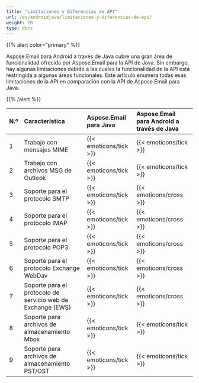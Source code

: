 ```yaml
---
title: "Limitaciones y Diferencias de API"
url: /es/androidjava/limitaciones-y-diferencias-de-api/
weight: 20
type: docs
---
```


{{% alert color="primary" %}} 

Aspose.Email para Android a través de Java cubre una gran área de funcionalidad ofrecida por Aspose.Email para la API de Java. Sin embargo, hay algunas limitaciones debido a las cuales la funcionalidad de la API está restringida a algunas áreas funcionales. Este artículo enumera todas esas limitaciones de la API en comparación con la API de Aspose.Email para Java.

{{% /alert %}} 

|**N.º**|**Característica**|**Aspose.Email para Java**|**Aspose.Email para Android a través de Java**|
| :- | :- | :- | :- |
|1|Trabajo con mensajes MIME|{{< emoticons/tick >}}|{{< emoticons/tick >}}|
|2|Trabajo con archivos MSG de Outlook|{{< emoticons/tick >}}|{{< emoticons/tick >}}|
|3|Soporte para el protocolo SMTP|{{< emoticons/tick >}}|{{< emoticons/cross >}}|
|4|Soporte para el protocolo IMAP|{{< emoticons/tick >}}|{{< emoticons/cross >}}|
|5|Soporte para el protocolo POP3|{{< emoticons/tick >}}|{{< emoticons/cross >}}|
|6|Soporte para el protocolo Exchange WebDav|{{< emoticons/tick >}}|{{< emoticons/cross >}}|
|7|Soporte para el protocolo de servicio web de Exchange (EWS)|{{< emoticons/tick >}}|{{< emoticons/cross >}}|
|8|Soporte para archivos de almacenamiento Mbox|{{< emoticons/tick >}}|{{< emoticons/tick >}}|
|9|Soporte para archivos de almacenamiento PST/OST|{{< emoticons/tick >}}|{{< emoticons/tick >}}|